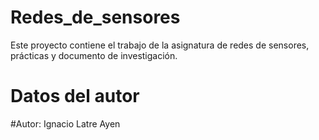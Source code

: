 # Redes_de_sensores

Este proyecto contiene el trabajo de la asignatura de redes de sensores, prácticas y documento de investigación.

# Datos del autor

#Autor: Ignacio Latre Ayen


